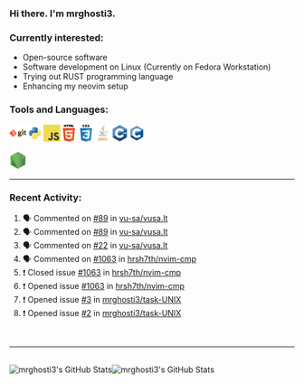 ### Hi there. I'm mrghosti3.

### Currently interested:

- Open-source software
- Software development on Linux (Currently on Fedora Workstation)
- Trying out RUST programming language
- Enhancing my neovim setup

### Tools and Languages:

<img align="left" alt="Git" width="30px" src="https://raw.githubusercontent.com/github/explore/80688e429a7d4ef2fca1e82350fe8e3517d3494d/topics/git/git.png" />

<img align="left" alt="Python" width="30px" src="https://raw.githubusercontent.com/github/explore/80688e429a7d4ef2fca1e82350fe8e3517d3494d/topics/python/python.png" />

<img align="left" alt="JavaScript" width="30px" src="https://raw.githubusercontent.com/github/explore/80688e429a7d4ef2fca1e82350fe8e3517d3494d/topics/javascript/javascript.png" />

<img align="left" alt="HTML5" width="30px" src="https://raw.githubusercontent.com/github/explore/80688e429a7d4ef2fca1e82350fe8e3517d3494d/topics/html/html.png" />

<img align="left" alt="CSS3" width="30px" src="https://raw.githubusercontent.com/github/explore/80688e429a7d4ef2fca1e82350fe8e3517d3494d/topics/css/css.png" />

<img align="left" alt="Java" width="30px" src="https://raw.githubusercontent.com/github/explore/80688e429a7d4ef2fca1e82350fe8e3517d3494d/topics/java/java.png">

<img align="left" alt="C++" width="30px" src="https://raw.githubusercontent.com/github/explore/80688e429a7d4ef2fca1e82350fe8e3517d3494d/topics/cpp/cpp.png">

<img align="left" alt="C" width="30px" src="https://raw.githubusercontent.com/github/explore/80688e429a7d4ef2fca1e82350fe8e3517d3494d/topics/c/c.png">

<br /><br />

<img align="left" alt="Node.js" width="30px" src="https://raw.githubusercontent.com/github/explore/80688e429a7d4ef2fca1e82350fe8e3517d3494d/topics/nodejs/nodejs.png" />

<br /><br />

---

### Recent Activity:

<!--START_SECTION:activity-->
1. 🗣 Commented on [#89](https://github.com/vu-sa/vusa.lt/issues/89) in [vu-sa/vusa.lt](https://github.com/vu-sa/vusa.lt)
2. 🗣 Commented on [#89](https://github.com/vu-sa/vusa.lt/issues/89) in [vu-sa/vusa.lt](https://github.com/vu-sa/vusa.lt)
3. 🗣 Commented on [#22](https://github.com/vu-sa/vusa.lt/issues/22) in [vu-sa/vusa.lt](https://github.com/vu-sa/vusa.lt)
4. 🗣 Commented on [#1063](https://github.com/hrsh7th/nvim-cmp/issues/1063) in [hrsh7th/nvim-cmp](https://github.com/hrsh7th/nvim-cmp)
5. ❗️ Closed issue [#1063](https://github.com/hrsh7th/nvim-cmp/issues/1063) in [hrsh7th/nvim-cmp](https://github.com/hrsh7th/nvim-cmp)
6. ❗️ Opened issue [#1063](https://github.com/hrsh7th/nvim-cmp/issues/1063) in [hrsh7th/nvim-cmp](https://github.com/hrsh7th/nvim-cmp)
7. ❗️ Opened issue [#3](https://github.com/mrghosti3/task-UNIX/issues/3) in [mrghosti3/task-UNIX](https://github.com/mrghosti3/task-UNIX)
8. ❗️ Opened issue [#2](https://github.com/mrghosti3/task-UNIX/issues/2) in [mrghosti3/task-UNIX](https://github.com/mrghosti3/task-UNIX)
<!--END_SECTION:activity-->

<br />

---

<br />

<img align="left" alt="mrghosti3's GitHub Stats" src="https://github-readme-stats.vercel.app/api?username=mrghosti3&theme=radical&show_icons=true&hide_border=true" />
<img align="left" alt="mrghosti3's GitHub Stats" src="https://github-readme-stats.vercel.app/api/top-langs/?username=mrghosti3&theme=radical&hide_border=true&layout=compact" />
